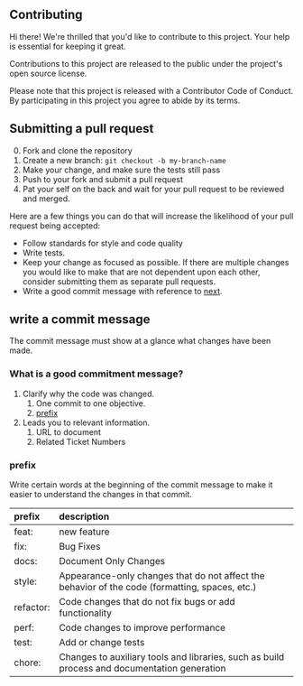 ## Contributing

Hi there! We're thrilled that you'd like to contribute to this project. Your help is essential for keeping it great.

Contributions to this project are released to the public under the project's open source license.

Please note that this project is released with a Contributor Code of Conduct. By participating in this project you agree to abide by its terms.

## Submitting a pull request

0. Fork and clone the repository
1. Create a new branch: `git checkout -b my-branch-name`
2. Make your change, and make sure the tests still pass
3. Push to your fork and submit a pull request
4. Pat your self on the back and wait for your pull request to be reviewed and merged.

Here are a few things you can do that will increase the likelihood of your pull request being accepted:

- Follow standards for style and code quality
- Write tests.
- Keep your change as focused as possible. If there are multiple changes you would like to make that are not dependent upon each other, consider submitting them as separate pull requests.
- Write a good commit message with reference to [next](#write-a-commit-message).


## write a commit message

The commit message must show at a glance what changes have been made.

### What is a good commitment message?
1. Clarify why the code was changed.
	1. One commit to one objective.
	2. [prefix](#prefix)
2. Leads you to relevant information.
	1. URL to document
	2. Related Ticket Numbers


### prefix
Write certain words at the beginning of the commit message to make it easier to understand the changes in that commit.


| prefix | description |
|:---|:---|
|feat: |new feature |
|fix: |Bug Fixes |
|docs: |Document Only Changes |
|style: |Appearance-only changes that do not affect the behavior of the code (formatting, spaces, etc.) |
|refactor: |Code changes that do not fix bugs or add functionality |
|perf: |Code changes to improve performance |
|test: |Add or change tests|
|chore: |Changes to auxiliary tools and libraries, such as build process and documentation generation|


